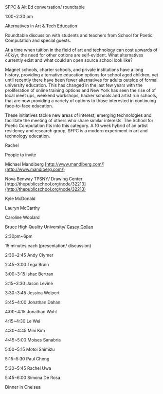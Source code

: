 
SFPC & Alt Ed conversation/ roundtable 

1:00~2:30 pm 

Alternatives in Art & Tech Education 

Roundtable discussion with students and teachers from School for Poetic Computation  and special guests.  

At a time when tuition in the field of art and technology can cost upwards of 40k/yr, the need for other options are self-evident.  What alternatives currently exist and what could an open source school look like?  

Magnet schools, charter schools, and private institutions have a long history, providing alternative education options for school aged children, yet until recently there have been fewer alternatives for adults outside of formal university education. This has changed in the last few years with the proliferation of online training options and New York has seen the rise of of local meet ups, weekend workshops, hacker schools and artist run schools, that are now providing a variety of options to those interested in continuing face-to-face education. 

These initiatives tackle new areas of interest, emerging technologies and facilitate the meeting of others who share similar interests. The School for Poetic Computation fits into this category. A 10 week hybrid of an artist residency and research group, SFPC is a modern experiment in art and technology education. 

Rachel 

People to invite 

Michael Mandiberg  [http://www.mandiberg.com/](http://www.mandiberg.com/) 

Nova Benway TPSNY/ Drawing Center [http://thepublicschool.org/node/32213](http://thepublicschool.org/node/32213) 

Kyle McDonald 

Lauryn McCarthy 

Caroline Woolard 

Bruce High Quality University/ [Casey Gollan](/ep/profile/BDU4GTJVeUG)

2:30pm~6pm 

15 minutes each (presentation/ discussion) 

2:30~2:45 Andy Clymer

2:45~3:00 Tega Brain   

3:00~3:15 Ishac Bertran

3:15~3:30 Jason Levine

3:30~3:45 Jessica Wolpert

3:45~4:00 Jonathan Dahan

4:00~4:15 Jonathan Wohl

4:15~4:30 Le Wei 

4:30~4:45 Mini Kim

4:45~5:00 Moises Sanabria

5:00~5:15 Motoi Shimizu

5:15~5:30 Paul Cheng

5:30~5:45 Rachel Uwa

5:45~6:00 Simona De Rosa 

Dinner in Chelsea 
